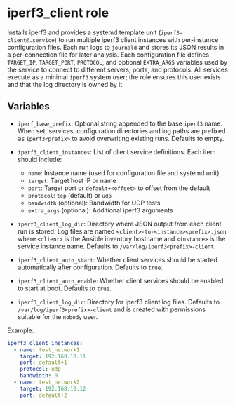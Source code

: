 # iperf3_client role

Installs iperf3 and provides a systemd template unit (`iperf3-client@.service`)
to run multiple iperf3 client instances with per-instance configuration files.
Each run logs to `journald` and stores its JSON results in a per-connection file
for later analysis. Each configuration file defines `TARGET_IP`, `TARGET_PORT`,
`PROTOCOL`, and optional `EXTRA_ARGS` variables used by the service to connect
to different servers, ports, and protocols. All services execute as a minimal
`iperf3` system user; the role ensures this user exists and that the log
directory is owned by it.

## Variables

- `iperf_base_prefix`: Optional string appended to the base `iperf3` name.
  When set, services, configuration directories and log paths are prefixed
  as `iperf3<prefix>` to avoid overwriting existing runs. Defaults to empty.
- `iperf3_client_instances`: List of client service definitions. Each item
  should include:
  - `name`: Instance name (used for configuration file and systemd unit)
  - `target`: Target host IP or name
  - `port`: Target port or `default+<offset>` to offset from the default
  - `protocol`: `tcp` (default) or `udp`
  - `bandwidth` (optional): Bandwidth for UDP tests
  - `extra_args` (optional): Additional iperf3 arguments

- `iperf3_client_log_dir`: Directory where JSON output from each client run
  is stored. Log files are named `<client>-to-<instance><prefix>.json` where
  `<client>` is the Ansible inventory hostname and `<instance>` is the service
  instance name. Defaults to `/var/log/iperf3<prefix>-client`.

- `iperf3_client_auto_start`: Whether client services should be started
  automatically after configuration. Defaults to `true`.
- `iperf3_client_auto_enable`: Whether client services should be enabled to
  start at boot. Defaults to `true`.
- `iperf3_client_log_dir`: Directory for iperf3 client log files. Defaults to
  `/var/log/iperf3<prefix>-client` and is created with permissions suitable for
  the `nobody` user.

Example:

```yaml
iperf3_client_instances:
  - name: test_network1
    target: 192.168.10.11
    port: default+1
    protocol: udp
    bandwidth: 0
  - name: test_network2
    target: 192.168.10.12
    port: default+2
```
